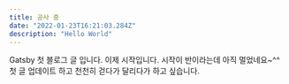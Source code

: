 ```yaml
---
title: 공사 중
date: "2022-01-23T16:21:03.284Z"
description: "Hello World"
---
```


Gatsby 첫 블로그 글 입니다.
이제 시작입니다. 시작이 반이라는데 아직 멀었네요~^^
첫 글 업데이트 하고 천천히 걷다가 달리다가 하고 싶습니다.
